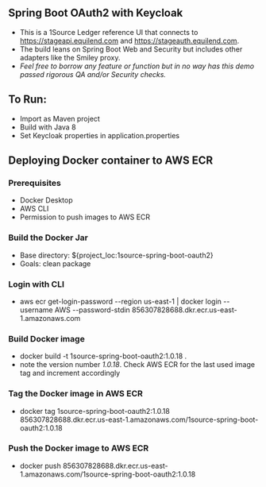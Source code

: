 ## Spring Boot OAuth2 with Keycloak
- This is a 1Source Ledger reference UI that connects to https://stageapi.equilend.com and https://stageauth.equilend.com.
- The build leans on Spring Boot Web and Security but includes other adapters like the Smiley proxy.
- _Feel free to borrow any feature or function but in no way has this demo passed rigorous QA and/or Security checks._
## To Run:
- Import as Maven project
- Build with Java 8
- Set Keycloak properties in application.properties
## Deploying Docker container to AWS ECR
### Prerequisites
- Docker Desktop
- AWS CLI
- Permission to push images to AWS ECR
### Build the Docker Jar
- Base directory: ${project_loc:1source-spring-boot-oauth2}
- Goals: clean package
### Login with CLI
- aws ecr get-login-password --region us-east-1 | docker login --username AWS --password-stdin 856307828688.dkr.ecr.us-east-1.amazonaws.com
### Build Docker image
- docker build -t 1source-spring-boot-oauth2:1.0.18 .
- note the version number _1.0.18_. Check AWS ECR for the last used image tag and increment accordingly 
### Tag the Docker image in AWS ECR
- docker tag 1source-spring-boot-oauth2:1.0.18 856307828688.dkr.ecr.us-east-1.amazonaws.com/1source-spring-boot-oauth2:1.0.18
### Push the Docker image to AWS ECR
- docker push 856307828688.dkr.ecr.us-east-1.amazonaws.com/1source-spring-boot-oauth2:1.0.18
